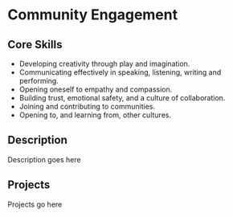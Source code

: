 Community Engagement
====================

Core Skills
-----------

* Developing creativity through play and imagination.
* Communicating effectively in speaking, listening, writing and performing.
* Opening oneself to empathy and compassion.
* Building trust, emotional safety, and a culture of collaboration.
* Joining and contributing to communities.
* Opening to, and learning from, other cultures.

Description
-----------

Description goes here

Projects
--------

Projects go here

